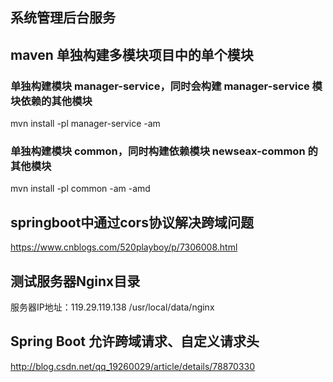 ## 系统管理后台服务

## maven 单独构建多模块项目中的单个模块
### 单独构建模块 manager-service，同时会构建 manager-service 模块依赖的其他模块
mvn install -pl manager-service -am

### 单独构建模块 common，同时构建依赖模块 newseax-common 的其他模块
mvn install -pl common -am -amd

## springboot中通过cors协议解决跨域问题
https://www.cnblogs.com/520playboy/p/7306008.html

## 测试服务器Nginx目录 
服务器IP地址：119.29.119.138
/usr/local/data/nginx

##  Spring Boot 允许跨域请求、自定义请求头
http://blog.csdn.net/qq_19260029/article/details/78870330